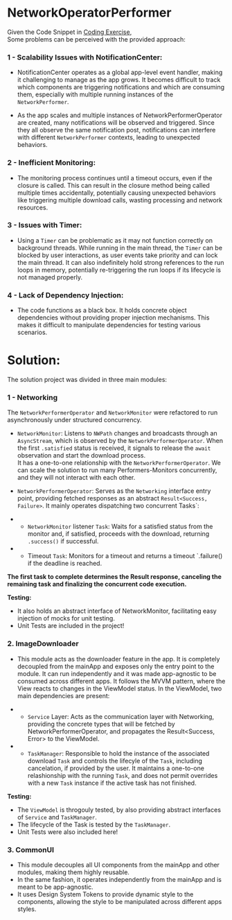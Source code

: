 # NetworkOperatorPerformer
Given the Code Snippet in [Coding Exercise](https://github.com/user-attachments/files/16045744/Coding.Exercise.pdf),<br />
Some problems can be perceived with the provided approach:

### 1 - Scalability Issues with NotificationCenter:
- NotificationCenter operates as a global app-level event handler, making it challenging to manage as the app grows. It becomes difficult to track which components are triggering notifications and which are consuming them, especially with multiple running instances of the `NetworkPerformer`.

- As the app scales and multiple instances of NetworkPerformerOperator are created, many notifications will be observed and triggered. Since they all observe the same notification post, notifications can interfere with different `NetworkPerformer` contexts, leading to unexpected behaviors.

### 2 - Inefficient Monitoring:
- The monitoring process continues until a timeout occurs, even if the closure is called. This can result in the closure method being called multiple times accidentally, potentially causing unexpected behaviors like triggering multiple download calls, wasting processing and network resources.

### 3 - Issues with Timer:
- Using a `Timer` can be problematic as it may not function correctly on background threads. While running in the main thread, the `Timer` can be blocked by user interactions, as user events take priority and can lock the main thread. It can also indefinitely hold strong references to the run loops in memory, potentially re-triggering the run loops if its lifecycle is not managed properly.

### 4 - Lack of Dependency Injection:
- The code functions as a black box. It holds concrete object dependencies without providing proper injection mechanisms. This makes it difficult to manipulate dependencies for testing various scenarios.

# Solution:
The solution project was divided in three main modules:

### 1 - Networking
The `NetworkPerformerOperator` and `NetworkMonitor` were refactored to run asynchronously under structured concurrency.

- `NetworkMonitor`: Listens to `NWPath` changes and broadcasts through an `AsyncStream`, which is observed by the `NetworkPerformerOperator`. When the first `.satisfied` status is received, it signals to release the `await` observation and start the download process. <br />
It has a one-to-one relationship with the `NetworkPerformerOperator`. We can scale the solution to run many Performers-Monitors concurrently, and they will not interact with each other.

- `NetworkPerformerOperator`: Serves as the `Networking` interface entry point, providing fetched responses as an abstract `Result<Success, Failure>`. 
It mainly operates dispatching two concurrent Tasks`:

- - `NetworkMonitor` listener `Task`:
Waits for a satisfied status from the monitor and, if satisfied, proceeds with the download, returning `.success()` if successful.

- - Timeout `Task`: 
Monitors for a timeout and returns a timeout `.failure() if the deadline is reached.

**The first task to complete determines the Result response, canceling the remaining task and finalizing the concurrent code execution.**

**Testing:** 
- It also holds an abstract interface of NetworkMonitor, facilitating easy injection of mocks for unit testing.
- Unit Tests are included in the project!

### 2. ImageDownloader
- This module acts as the downloader feature in the app. It is completely decoupled from the mainApp and exposes only the entry point to the module.
It can run independently and it was made app-agnostic to be consumed across different apps.
It follows the MVVM pattern, where the View reacts to changes in the ViewModel status.
In the ViewModel, two main dependencies are present:

- - `Service` Layer: 
Acts as the communication layer with Networking, providing the concrete types that will be fetched by NetworkPerformerOperator, and propagates the Result<Success, Error> to the ViewModel.

- - `TaskManager`: 
Responsible to hold the instance of the associated download `Task` and controls the lifecyle of the `Task`, including cancelation, if provided by the user.
It maintains a one-to-one relashionship with the running `Task`, and does not permit overrides with a new `Task` instance if the active task has not finished.

**Testing:**
- The `ViewModel` is throgouly tested, by also providing abstract interfaces of `Service` and `TaskManager`.
- The lifecycle of the Task is tested by the `TaskManager`.
- Unit Tests were also included here!

### 3. CommonUI
- This module decouples all UI components from the mainApp and other modules, making them highly reusable.
- In the same fashion, it operates independently from the mainApp and is meant to be app-agnostic.
- It uses Design System Tokens to provide dynamic style to the components, allowing the style to be manipulated across different apps styles.
